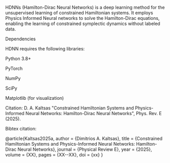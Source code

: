 HDNNs (Hamilton-Dirac Neural Networks) is a deep learning method for the unsupervised learning of constrained Hamiltonian systems. 
It employs Physics Informed Neural networks to solve the Hamilton-Dirac equations, enabling the learning of constrained symplectic dynamics without labeled data. 

Dependencies

HDNN requires the following libraries:

Python 3.8+

PyTorch

NumPy

SciPy

Matplotlib (for visualization)

Citation: D. A. Kaltsas "Constrained Hamiltonian Systems and Physics-Informed Neural Networks: Hamilton-Dirac Neural Networks", Phys. Rev. E (2025).

Bibtex citation:

@article{Kaltsas2025a,                                                                                                                                                                                                                                         author  = {Dimitrios A. Kaltsas},                                                                                                                                                                                                                                   title   = {Constrained Hamiltonian Systems and Physics-Informed Neural Networks: Hamilton-Dirac Neural Networks},                                                                                                                                                   journal = {Physical Review E},                                                                                                                                                                                                                                      year    = {2025},                                                                                                                                                                                                                                                  volume  = {XX},                                                                                                                                                                                                                                                     pages   = {XX--XX},
doi = {xx}
}
